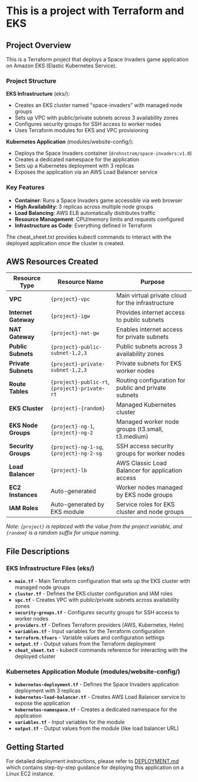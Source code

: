 # This is a project with Terraform and EKS

## Project Overview

This is a Terraform project that deploys a Space Invaders game application on Amazon EKS (Elastic Kubernetes Service).

### Project Structure

**EKS Infrastructure** (eks/):
- Creates an EKS cluster named "space-invaders" with managed node groups
- Sets up VPC with public/private subnets across 3 availability zones
- Configures security groups for SSH access to worker nodes
- Uses Terraform modules for EKS and VPC provisioning

**Kubernetes Application** (modules/website-config/):
- Deploys the Space Invaders container (`drehnstrom/space-invaders:v1.0`) 
- Creates a dedicated namespace for the application
- Sets up a Kubernetes deployment with 3 replicas
- Exposes the application via an AWS Load Balancer service

### Key Features

- **Container**: Runs a Space Invaders game accessible via web browser
- **High Availability**: 3 replicas across multiple node groups
- **Load Balancing**: AWS ELB automatically distributes traffic
- **Resource Management**: CPU/memory limits and requests configured
- **Infrastructure as Code**: Everything defined in Terraform

The cheat_sheet.txt provides kubectl commands to interact with the deployed application once the cluster is created.

## AWS Resources Created

| Resource Type | Resource Name | Purpose |
|---------------|---------------|---------|
| **VPC** | `{project}-vpc` | Main virtual private cloud for the infrastructure |
| **Internet Gateway** | `{project}-igw` | Provides internet access to public subnets |
| **NAT Gateway** | `{project}-nat-gw` | Enables internet access for private subnets |
| **Public Subnets** | `{project}-public-subnet-1,2,3` | Public subnets across 3 availability zones |
| **Private Subnets** | `{project}-private-subnet-1,2,3` | Private subnets for EKS worker nodes |
| **Route Tables** | `{project}-public-rt`, `{project}-private-rt` | Routing configuration for public and private subnets |
| **EKS Cluster** | `{project}-{random}` | Managed Kubernetes cluster |
| **EKS Node Groups** | `{project}-ng-1`, `{project}-ng-2` | Managed worker node groups (t3.small, t3.medium) |
| **Security Groups** | `{project}-ng-1-sg`, `{project}-ng-2-sg` | SSH access security groups for worker nodes |
| **Load Balancer** | `{project}-lb` | AWS Classic Load Balancer for application access |
| **EC2 Instances** | Auto-generated | Worker nodes managed by EKS node groups |
| **IAM Roles** | Auto-generated by EKS module | Service roles for EKS cluster and node groups |

*Note: `{project}` is replaced with the value from the project variable, and `{random}` is a random suffix for unique naming.*

## File Descriptions

### EKS Infrastructure Files (eks/)

- **`main.tf`** - Main Terraform configuration that sets up the EKS cluster with managed node groups
- **`cluster.tf`** - Defines the EKS cluster configuration and IAM roles
- **`vpc.tf`** - Creates VPC with public/private subnets across availability zones
- **`security-groups.tf`** - Configures security groups for SSH access to worker nodes
- **`providers.tf`** - Defines Terraform providers (AWS, Kubernetes, Helm)
- **`variables.tf`** - Input variables for the Terraform configuration
- **`terraform.tfvars`** - Variable values and configuration settings
- **`output.tf`** - Output values from the Terraform deployment
- **`cheat_sheet.txt`** - kubectl commands reference for interacting with the deployed cluster

### Kubernetes Application Module (modules/website-config/)

- **`kubernetes-deployment.tf`** - Defines the Space Invaders application deployment with 3 replicas
- **`kubernetes-load-balancer.tf`** - Creates AWS Load Balancer service to expose the application
- **`kubernetes-namespace.tf`** - Creates a dedicated namespace for the application
- **`variables.tf`** - Input variables for the module
- **`output.tf`** - Output values from the module (like load balancer URL)

## Getting Started

For detailed deployment instructions, please refer to [DEPLOYMENT.md](DEPLOYMENT.md) which contains step-by-step guidance for deploying this application on a Linux EC2 instance.
